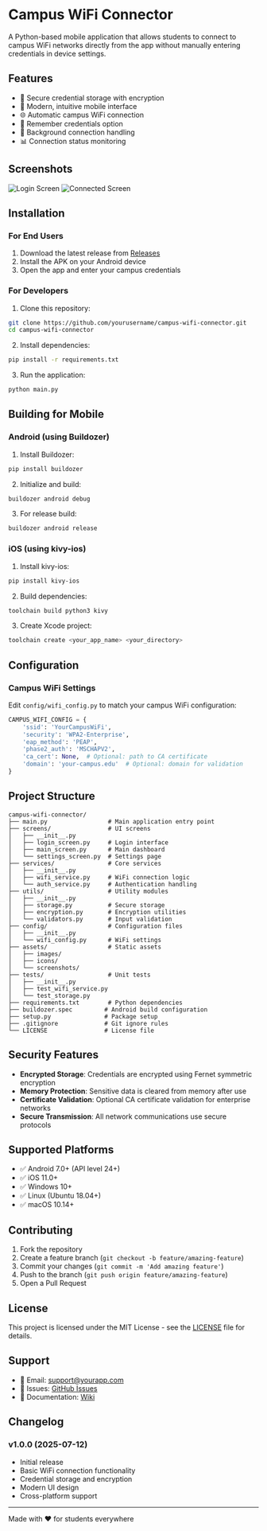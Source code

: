 # Campus WiFi Connector

A Python-based mobile application that allows students to connect to campus WiFi networks directly from the app without manually entering credentials in device settings.

## Features

- 🔐 Secure credential storage with encryption
- 📱 Modern, intuitive mobile interface
- 🌐 Automatic campus WiFi connection
- 💾 Remember credentials option
- 🔄 Background connection handling
- 📊 Connection status monitoring

## Screenshots

![Login Screen](assets/screenshots/login.png)
![Connected Screen](assets/screenshots/connected.png)

## Installation

### For End Users

1. Download the latest release from [Releases](https://github.com/yourusername/campus-wifi-connector/releases)
2. Install the APK on your Android device
3. Open the app and enter your campus credentials

### For Developers

1. Clone this repository:
```bash
git clone https://github.com/yourusername/campus-wifi-connector.git
cd campus-wifi-connector
```

2. Install dependencies:
```bash
pip install -r requirements.txt
```

3. Run the application:
```bash
python main.py
```

## Building for Mobile

### Android (using Buildozer)

1. Install Buildozer:
```bash
pip install buildozer
```

2. Initialize and build:
```bash
buildozer android debug
```

3. For release build:
```bash
buildozer android release
```

### iOS (using kivy-ios)

1. Install kivy-ios:
```bash
pip install kivy-ios
```

2. Build dependencies:
```bash
toolchain build python3 kivy
```

3. Create Xcode project:
```bash
toolchain create <your_app_name> <your_directory>
```

## Configuration

### Campus WiFi Settings

Edit `config/wifi_config.py` to match your campus WiFi configuration:

```python
CAMPUS_WIFI_CONFIG = {
    'ssid': 'YourCampusWiFi',
    'security': 'WPA2-Enterprise',
    'eap_method': 'PEAP',
    'phase2_auth': 'MSCHAPV2',
    'ca_cert': None,  # Optional: path to CA certificate
    'domain': 'your-campus.edu'  # Optional: domain for validation
}
```

## Project Structure

```
campus-wifi-connector/
├── main.py                 # Main application entry point
├── screens/                # UI screens
│   ├── __init__.py
│   ├── login_screen.py     # Login interface
│   ├── main_screen.py      # Main dashboard
│   └── settings_screen.py  # Settings page
├── services/               # Core services
│   ├── __init__.py
│   ├── wifi_service.py     # WiFi connection logic
│   └── auth_service.py     # Authentication handling
├── utils/                  # Utility modules
│   ├── __init__.py
│   ├── storage.py          # Secure storage
│   ├── encryption.py       # Encryption utilities
│   └── validators.py       # Input validation
├── config/                 # Configuration files
│   ├── __init__.py
│   └── wifi_config.py      # WiFi settings
├── assets/                 # Static assets
│   ├── images/
│   ├── icons/
│   └── screenshots/
├── tests/                  # Unit tests
│   ├── __init__.py
│   ├── test_wifi_service.py
│   └── test_storage.py
├── requirements.txt        # Python dependencies
├── buildozer.spec         # Android build configuration
├── setup.py               # Package setup
├── .gitignore             # Git ignore rules
└── LICENSE                # License file
```

## Security Features

- **Encrypted Storage**: Credentials are encrypted using Fernet symmetric encryption
- **Memory Protection**: Sensitive data is cleared from memory after use
- **Certificate Validation**: Optional CA certificate validation for enterprise networks
- **Secure Transmission**: All network communications use secure protocols

## Supported Platforms

- ✅ Android 7.0+ (API level 24+)
- ✅ iOS 11.0+
- ✅ Windows 10+
- ✅ Linux (Ubuntu 18.04+)
- ✅ macOS 10.14+

## Contributing

1. Fork the repository
2. Create a feature branch (`git checkout -b feature/amazing-feature`)
3. Commit your changes (`git commit -m 'Add amazing feature'`)
4. Push to the branch (`git push origin feature/amazing-feature`)
5. Open a Pull Request

## License

This project is licensed under the MIT License - see the [LICENSE](LICENSE) file for details.

## Support

- 📧 Email: support@yourapp.com
- 🐛 Issues: [GitHub Issues](https://github.com/yourusername/campus-wifi-connector/issues)
- 📖 Documentation: [Wiki](https://github.com/yourusername/campus-wifi-connector/wiki)

## Changelog

### v1.0.0 (2025-07-12)
- Initial release
- Basic WiFi connection functionality
- Credential storage and encryption
- Modern UI design
- Cross-platform support

---

Made with ❤️ for students everywhere

